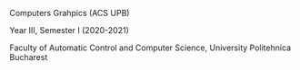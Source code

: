 Computers Grahpics (ACS UPB)

Year III, Semester I (2020-2021)

Faculty of Automatic Control and Computer Science, University Politehnica Bucharest
